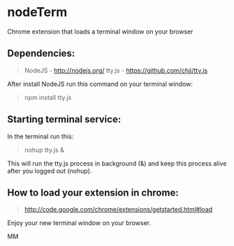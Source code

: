 nodeTerm
========

Chrome extension that loads a terminal window on your browser


Dependencies:
-------------
>NodeJS - http://nodejs.org/
>tty.js - https://github.com/chjj/tty.js

After install NodeJS run this command on your terminal window:
>npm install tty.js

Starting terminal service:
--------------------------
In the terminal run this:
>nohup tty.js &

This will run the tty.js process in background (&) and keep this process alive after you logged out (nohup).

How to load your extension in chrome:
-------------------------------------
>http://code.google.com/chrome/extensions/getstarted.html#load


Enjoy your new terminal window on your browser.

MM